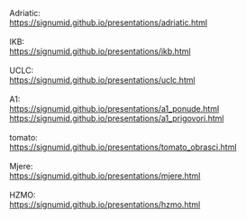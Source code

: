 Adriatic: <br />
<a href="https://signumid.github.io/presentations/adriatic.html" target="_blank">https://signumid.github.io/presentations/adriatic.html<a/> <br />
 <br />
IKB: <br />
<a href="https://signumid.github.io/presentations/ikb.html" target="_blank">https://signumid.github.io/presentations/ikb.html<a/><br />
 <br />
UCLC: <br />
<a href="https://signumid.github.io/presentations/uclc.html" target="_blank">https://signumid.github.io/presentations/uclc.html<a/><br />
 <br />
A1: <br />
<a href="https://signumid.github.io/presentations/a1_ponude.html" target="_blank">https://signumid.github.io/presentations/a1_ponude.html<a/><br />
<a href="https://signumid.github.io/presentations/a1_prigovori.html" target="_blank">https://signumid.github.io/presentations/a1_prigovori.html<a/><br />
 <br />
tomato: <br />
<a href="https://signumid.github.io/presentations/tomato_obrasci.html" target="_blank">https://signumid.github.io/presentations/tomato_obrasci.html<a/><br />
 <br />
Mjere: <br />
<a href="https://signumid.github.io/presentations/mjere.html" target="_blank">https://signumid.github.io/presentations/mjere.html<a/><br />
 <br />
HZMO: <br />
<a href="https://signumid.github.io/presentations/hzmo.html" target="_blank">https://signumid.github.io/presentations/hzmo.html<a/><br />
